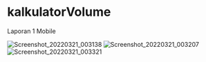 # kalkulatorVolume
Laporan 1 Mobile

![Screenshot_20220321_003138](https://user-images.githubusercontent.com/100586712/159172626-dbc6249b-3327-4341-8271-ac5f07026c6d.png)
![Screenshot_20220321_003207](https://user-images.githubusercontent.com/100586712/159172628-a98fd9b7-b384-4c20-bb7c-ab928e68bdc0.png)
![Screenshot_20220321_003321](https://user-images.githubusercontent.com/100586712/159172629-cd577fee-c707-4b6e-9410-0fdae821fc41.png)


